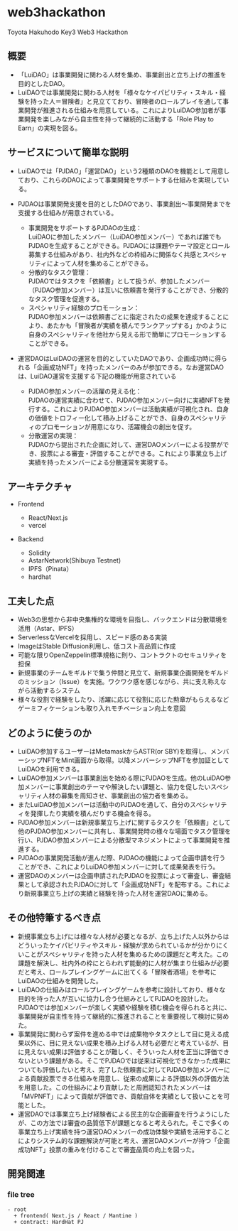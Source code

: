 # web3hackathon
Toyota Hakuhodo Key3 Web3 Hackathon

## 概要
-   「LuiDAO」は事業開発に関わる人材を集め、事業創出と立ち上げの推進を目的としたDAO。
-   LuiDAOでは事業開発に関わる人材を「様々なケイパビリティ・スキル・経験を持った人＝冒険者」と見立てており、冒険者のロールプレイを通して事業開発が推進される仕組みを用意している。これによりLuiDAO参加者が事業開発を楽しみながら自主性を持って継続的に活動する「Role Play to Earn」の実現を図る。

## サービスについて簡単な説明

-   LuiDAOでは「PJDAO」「運営DAO」という2種類のDAOを機能として用意しており、これらのDAOによって事業開発をサポートする仕組みを実現している。

-   PJDAOは事業開発支援を目的としたDAOであり、事業創出～事業開発までを支援する仕組みが用意されている。
    -   事業開発をサポートするPJDAOの生成：\
        LuiDAOに参加したメンバー（LuiDAO参加メンバー）であれば誰でもPJDAOを生成することができる。PJDAOには課題やテーマ設定とロール募集する仕組みがあり、社内外などの枠組みに関係なく共感とスペシャリティによって人材を集めることができる。
    -   分散的なタスク管理：\
        PJDAOではタスクを「依頼書」として扱うが、参加したメンバー（PJDAO参加メンバー）は互いに依頼書を発行することができ、分散的なタスク管理を促進する。
    -   スペシャリティ経験のプロモーション：\
        PJDAO参加メンバーは依頼書ごとに指定されたの成果を達成することにより、あたかも「冒険者が実績を積んでランクアップする」かのように自身のスペシャリティを他社から見える形で簡単にプロモーションすることができる。

-   運営DAOはLuiDAOの運営を目的としていたDAOであり、企画成功時に得られる「企画成功NFT」を持ったメンバーのみが参加できる。なお運営DAOは、LuiDAO運営を支援する下記の機能が用意されている
    -   PJDAO参加メンバーの活躍の見える化：\
        PJDAOの運営実績に合わせて、PJDAO参加メンバー向けに実績NFTを発行する。これによりPJDAO参加メンバーは活動実績が可視化され、自身の価値をトロフィー化して積み上げることができ、自身のスペシャリティのプロモーションが用意になり、活躍機会の創出を促す。
    -   分散運営の実現：\
        PJDAOから提出された企画に対して、運営DAOメンバーによる投票ができ、投票による審査・評価することができる。これにより事業立ち上げ実績を持ったメンバーによる分散運営を実現する。
## アーキテクチャ

-   Frontend
    -   React/Next.js
    -   vercel

-   Backend
    -   Solidity
    -   AstarNetwork(Shibuya Testnet)
    -   IPFS（Pinata）
    -   hardhat

## 工夫した点
-   Web3の思想から非中央集権的な環境を目指し、バックエンドは分散環境を活用（Astar、IPFS）
-   ServerlessなVercelを採用し、スピード感のある実装
-   ImageはStable Diffusion利用し、低コスト高品質に作成
-   可能な限りOpenZeppelin標準規格に則り、コントラクトのセキュリティを担保
-   新規事業のチームをギルドで集う仲間と見立て、新規事業企画開発をギルドのミッション（Issue）を実施。ワクワク感を感じながら、共に支え称えながら活動するシステム
-   様々な役割で経験をしたり、活躍に応じて役割に応じた勲章がもらえるなどゲーミフィケーションも取り入れモチベーション向上を意図

## どのように使うのか
-   LuiDAO参加するユーザーはMetamaskからASTR(or SBY)を取得し、メンバーシップNFTをMint画面から取得。以降メンバーシップNFTを参加証としてLuiDAOを利用できる。
-   LuiDAO参加メンバーは事業創出を始める際にPJDAOを生成。他のLuiDAO参加メンバーに事業創出のテーマや解決したい課題と、協力を促したいスペシャリティ人材の募集を周知させ、事業創出の協力者を集める。
-   またLuiDAO参加メンバーは活動中のPJDAOを通して、自分のスペシャリティを発揮したり実績を積んだりする機会を得る。
-   PJDAO参加メンバーは新規事業立ち上げに関するタスクを「依頼書」として他のPJDAO参加メンバーに共有し、事業開発時の様々な場面でタスク管理を行い、PJDAO参加メンバーによる分散型マネジメントによって事業開発を推進する。
-   PJDAOの事業開発活動が進んだ際、PJDAOの機能によって企画申請を行うことができ、これによりLuiDAO参加メンバーに対して成果発表を行う。
-   運営DAOのメンバーは企画申請されたPJDAOを投票によって審査し、審査結果として承認されたPJDAOに対して「企画成功NFT」を配布する。これにより新規事業立ち上げの実績と経験を持った人材を運営DAOに集める。

## その他特筆するべき点
-   新規事業立ち上げには様々な人材が必要となるが、立ち上げた人以外からはどういったケイパビリティやスキル・経験が求められているかが分かりにくいことがスペシャリティを持った人材を集めるための課題だと考えた。この課題を解決し、社内外の枠にとらわれず能動的に人材が集まり仕組みが必要だと考え、ロールプレイングゲームに出てくる「冒険者酒場」を参考にLuiDAOの仕組みを開発した。
-   LuiDAOの仕組みはロールプレイングゲームを参考に設計しており、様々な目的を持った人が互いに協力し合う仕組みとしてPJDAOを設計した。PJDAOでは参加メンバーが楽しく実績や経験を積む機会を得られると共に、事業開発が自主性を持って継続的に推進されることを重要視して検討に努めた。
-   事業開発に関わらず案件を進める中では成果物やタスクとして目に見える成果以外に、目に見えない成果を積み上げる人材も必要だと考えているが、目に見えない成果は評価することが難しく、そういった人材を正当に評価できないという課題がある。そこでPJDAOでは従来は可視化できなかった成果についても評価したいと考え、完了した依頼書に対してPJDAO参加メンバーによる貢献投票できる仕組みを用意し、従来の成果による評価以外の評価方法を用意した。この仕組みにより貢献したと周囲認知されたメンバーは「MVPNFT」によって貢献が評価でき、貢献自体を実績として扱いことを可能とした。
-   運営DAOでは事業立ち上げ経験者による民主的な企画審査を行うようにしたが、この方法では審査の品質低下が課題となると考えられた。そこで多くの事業立ち上げ実績を持つ運営DAOメンバーの成功体験や実績を活用することによりシステム的な課題解決が可能と考え、運営DAOメンバーが持つ「企画成功NFT」投票の重みを付けることで審査品質の向上を図った。


## 開発関連

### file tree

```
- root
  + frontend( Next.js / React / Mantine )
  + contract: HardHat PJ
```



